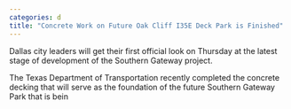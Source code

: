 ```yaml
---
categories: d
title: "Concrete Work on Future Oak Cliff I35E Deck Park is Finished"
---
```


Dallas city leaders will get their first official look on Thursday at the latest stage of development of the Southern Gateway project.



The Texas Department of Transportation recently completed the concrete decking that will serve as the foundation of the future Southern Gateway Park that is bein
